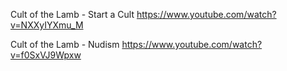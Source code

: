 Cult of the Lamb - Start a Cult
https://www.youtube.com/watch?v=NXXyIYXmu_M

Cult of the Lamb - Nudism
https://www.youtube.com/watch?v=f0SxVJ9Wpxw
